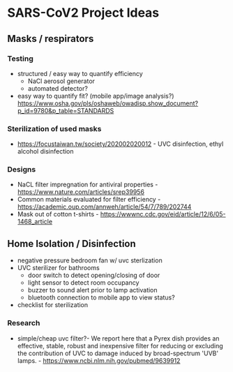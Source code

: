 # SARS-CoV2 Project Ideas

## Masks / respirators

### Testing
+ structured / easy way to quantify efficiency
	-	NaCl aerosol generator
	-	automated detector?
+ easy way to quantify fit? (mobile app/image analysis?)
		https://www.osha.gov/pls/oshaweb/owadisp.show_document?p_id=9780&p_table=STANDARDS

### Sterilization of used masks
+ https://focustaiwan.tw/society/202002020012 - UVC disinfection, ethyl alcohol disinfection

### Designs

+ NaCL filter impregnation for antiviral properties - https://www.nature.com/articles/srep39956
+ Common materials evaluated for filter efficiency - https://academic.oup.com/annweh/article/54/7/789/202744
+ Mask out of cotton t-shirts - https://wwwnc.cdc.gov/eid/article/12/6/05-1468_article

## Home Isolation / Disinfection
+ negative pressure bedroom fan w/ uvc sterlization
+ UVC sterilizer for bathrooms
	- door switch to detect opening/closing of door
	- light sensor to detect room occupancy
	- buzzer to sound alert prior to lamp activation
	- bluetooth connection to mobile app to view status?
+ checklist for sterilization

### Research
+ simple/cheap uvc filter?- We report here that a Pyrex dish provides an effective, stable, robust and inexpensive filter for reducing or excluding the contribution of UVC to damage induced by broad-spectrum 'UVB' lamps. - https://www.ncbi.nlm.nih.gov/pubmed/9639912
